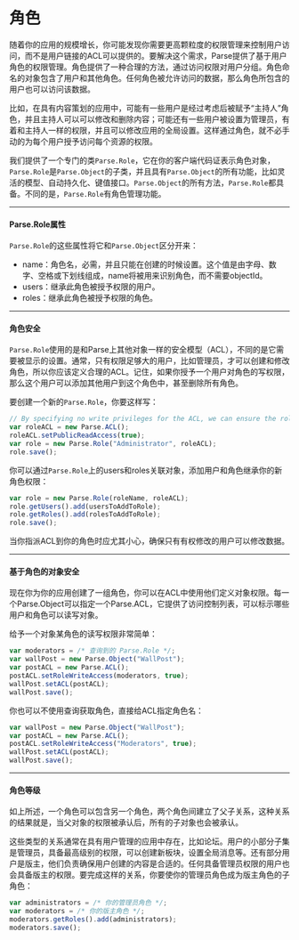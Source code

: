 # 角色

随着你的应用的规模增长，你可能发现你需要更高颗粒度的权限管理来控制用户访问，而不是用户链接的ACL可以提供的。要解决这个需求，Parse提供了基于用户角色的权限管理。角色提供了一种合理的方法，通过访问权限对用户分组。角色命名的对象包含了用户和其他角色。任何角色被允许访问的数据，那么角色所包含的用户也可以访问该数据。

比如，在具有内容策划的应用中，可能有一些用户是经过考虑后被赋予“主持人”角色，并且主持人可以可以修改和删除内容；可能还有一些用户被设置为管理员，有着和主持人一样的权限，并且可以修改应用的全局设置。这样通过角色，就不必手动的为每个用户授予访问每个资源的权限。

我们提供了一个专门的类`Parse.Role`，它在你的客户端代码证表示角色对象，`Parse.Role`是`Parse.Object`的子类，并且具有`Parse.Object`的所有功能，比如灵活的模型、自动持久化、键值接口。`Parse.Object`的所有方法，`Parse.Role`都具备。不同的是，`Parse.Role`有角色管理功能。

---

#### Parse.Role属性

`Parse.Role`的这些属性将它和`Parse.Object`区分开来：

* name：角色名，必需，并且只能在创建的时候设置。这个值是由字母、数字、空格或下划线组成，name将被用来识别角色，而不需要objectId。
* users：继承此角色被授予权限的用户。
* roles：继承此角色被授予权限的角色。

---

#### 角色安全

`Parse.Role`使用的是和Parse上其他对象一样的安全模型（ACL），不同的是它需要被显示的设置。通常，只有权限足够大的用户，比如管理员，才可以创建和修改角色，所以你应该定义合理的ACL。记住，如果你授予一个用户对角色的写权限，那么这个用户可以添加其他用户到这个角色中，甚至删除所有角色。

要创建一个新的`Parse.Role`，你要这样写：

```js
// By specifying no write privileges for the ACL, we can ensure the role cannot be altered.
var roleACL = new Parse.ACL();
roleACL.setPublicReadAccess(true);
var role = new Parse.Role("Administrator", roleACL);
role.save();
```

你可以通过`Parse.Role`上的users和roles关联对象，添加用户和角色继承你的新角色权限：

```js
var role = new Parse.Role(roleName, roleACL);
role.getUsers().add(usersToAddToRole);
role.getRoles().add(rolesToAddToRole);
role.save();
```

当你指派ACL到你的角色时应尤其小心，确保只有有权修改的用户可以修改数据。

---

#### 基于角色的对象安全

现在你为你的应用创建了一组角色，你可以在ACL中使用他们定义对象权限。每一个Parse.Object可以指定一个Parse.ACL，它提供了访问控制列表，可以标示哪些用户和角色可以读写对象。

给予一个对象某角色的读写权限非常简单：

```js
var moderators = /* 查询到的 Parse.Role */;
var wallPost = new Parse.Object("WallPost");
var postACL = new Parse.ACL();
postACL.setRoleWriteAccess(moderators, true);
wallPost.setACL(postACL);
wallPost.save();
```

你也可以不使用查询获取角色，直接给ACL指定角色名：

```js
var wallPost = new Parse.Object("WallPost");
var postACL = new Parse.ACL();
postACL.setRoleWriteAccess("Moderators", true);
wallPost.setACL(postACL);
wallPost.save();
```

---

#### 角色等级

如上所述，一个角色可以包含另一个角色，两个角色间建立了父子关系，这种关系的结果就是，当父对象的权限被承认后，所有的子对象也会被承认。

这些类型的关系通常在具有用户管理的应用中存在，比如论坛。用户的小部分子集是管理员，具备最高级别的权限，可以创建新板块，设置全局消息等。还有部分用户是版主，他们负责确保用户创建的内容是合适的。任何具备管理员权限的用户也会具备版主的权限。要完成这样的关系，你要使你的管理员角色成为版主角色的子角色：

```js
var administrators = /* 你的管理员角色 */;
var moderators = /* 你的版主角色 */;
moderators.getRoles().add(administrators);
moderators.save();
```



